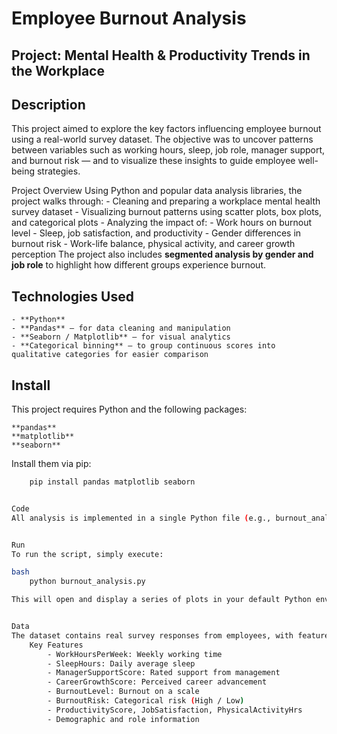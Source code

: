 # Employee Burnout Analysis
## Project: Mental Health & Productivity Trends in the Workplace


## Description
This project aimed to explore the key factors influencing employee burnout using a real-world survey dataset. The objective was to uncover patterns between variables such as working hours, sleep, job role, manager support, and burnout risk — and to visualize these insights to guide employee well-being strategies.


Project Overview
Using Python and popular data analysis libraries, the project walks through:
    - Cleaning and preparing a workplace mental health survey dataset
    - Visualizing burnout patterns using scatter plots, box plots, and categorical plots
    - Analyzing the impact of:
        - Work hours on burnout level
        - Sleep, job satisfaction, and productivity
        - Gender differences in burnout risk
        - Work-life balance, physical activity, and career growth perception
The project also includes **segmented analysis by gender and job role** to highlight how different groups experience burnout.


## Technologies Used
    - **Python**
    - **Pandas** – for data cleaning and manipulation
    - **Seaborn / Matplotlib** – for visual analytics
    - **Categorical binning** – to group continuous scores into qualitative categories for easier comparison


## Install
This project requires Python and the following packages:

    **pandas**
    **matplotlib**
    **seaborn**
Install them via pip:

```bash 
    pip install pandas matplotlib seaborn


Code
All analysis is implemented in a single Python file (e.g., burnout_analysis.py) and assumes the dataset file mental_health_workplace_survey.csv is in the same directory.


Run
To run the script, simply execute:

bash
    python burnout_analysis.py

This will open and display a series of plots in your default Python environment.


Data
The dataset contains real survey responses from employees, with features such as:
    Key Features
        - WorkHoursPerWeek: Weekly working time
        - SleepHours: Daily average sleep
        - ManagerSupportScore: Rated support from management
        - CareerGrowthScore: Perceived career advancement
        - BurnoutLevel: Burnout on a scale
        - BurnoutRisk: Categorical risk (High / Low)
        - ProductivityScore, JobSatisfaction, PhysicalActivityHrs
        - Demographic and role information
